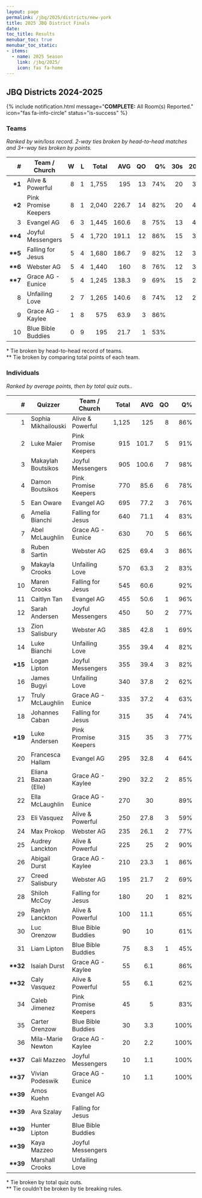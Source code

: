 ```yaml
---
layout: page
permalink: /jbq/2025/districts/new-york
title: 2025 JBQ District Finals
date: 
toc_title: Results
menubar_toc: true
menubar_toc_static:
- items:
  - name: 2025 Season
    link: /jbq/2025/
    icon: fas fa-home
---
```



## JBQ Districts 2024-2025

{% include notification.html
   message="<b>COMPLETE:</b> All Room(s) Reported."
   icon="fas fa-info-circle"
   status="is-success" %}


### Teams

*Ranked by win/loss record. 2-way ties broken by head-to-head matches and 3+-way ties broken by points.*

| # | Team / Church | W | L | Total | AVG | QO | Q% | 30s | 20s | 10s |
|--:|---|--:|--:|--:|--:|--:|--:|--:|--:|--:|
| **\*1** | Alive & Powerful | 8 | 1 | 1,755 | 195 | 13 | 74% | 20 | 33 | 51 |
| **\*2** | Pink Promise Keepers | 8 | 1 | 2,040 | 226.7 | 14 | 82% | 20 | 45 | 47 |
| 3 | Evangel AG | 6 | 3 | 1,445 | 160.6 | 8 | 75% | 13 | 40 | 33 |
| **\*\*4** | Joyful Messengers | 5 | 4 | 1,720 | 191.1 | 12 | 86% | 15 | 33 | 48 |
| **\*\*5** | Falling for Jesus | 5 | 4 | 1,680 | 186.7 | 9 | 82% | 12 | 39 | 53 |
| **\*\*6** | Webster AG | 5 | 4 | 1,440 | 160 | 8 | 76% | 12 | 35 | 46 |
| **\*\*7** | Grace AG - Eunice | 5 | 4 | 1,245 | 138.3 | 9 | 69% | 15 | 27 | 40 |
| 8 | Unfailing Love | 2 | 7 | 1,265 | 140.6 | 8 | 74% | 12 | 27 | 45 |
| 9 | Grace AG - Kaylee | 1 | 8 | 575 | 63.9 | 3 | 86% |  | 9 | 39 |
| 10 | Blue Bible Buddies | 0 | 9 | 195 | 21.7 | 1 | 53% |  | 2 | 33 |

\* Tie broken by head-to-head record of teams.\
\*\* Tie broken by comparing total points of each team.

### Individuals

*Ranked by average points, then by total quiz outs..*

| # | Quizzer | Team / Church | Total | AVG | QO | Q% | 30s | 20s | 10s |
|--:|---|---|--:|--:|--:|--:|--:|--:|--:|
| 1 | Sophia Mikhailouski | Alive & Powerful | 1,125 | 125 | 8 | 86% | 19 | 24 |  |
| 2 | Luke Maier | Pink Promise Keepers | 915 | 101.7 | 5 | 91% | 12 | 22 | 5 |
| 3 | Makaylah Boutsikos | Joyful Messengers | 905 | 100.6 | 7 | 98% | 8 | 21 | 11 |
| 4 | Damon Boutsikos | Pink Promise Keepers | 770 | 85.6 | 6 | 78% | 8 | 23 | 7 |
| 5 | Ean Oware | Evangel AG | 695 | 77.2 | 3 | 76% | 9 | 25 |  |
| 6 | Amelia Bianchi | Falling for Jesus | 640 | 71.1 | 4 | 83% |  | 29 | 5 |
| 7 | Abel McLaughlin | Grace AG - Eunice | 630 | 70 | 5 | 66% | 11 | 17 | 5 |
| 8 | Ruben Sartin | Webster AG | 625 | 69.4 | 3 | 86% |  | 29 | 3 |
| 9 | Makayla Crooks | Unfailing Love | 570 | 63.3 | 2 | 83% | 12 | 11 | 1 |
| 10 | Maren Crooks | Falling for Jesus | 545 | 60.6 |  | 92% | 12 | 10 | 1 |
| 11 | Caitlyn Tan | Evangel AG | 455 | 50.6 | 1 | 96% | 4 | 15 | 3 |
| 12 | Sarah Andersen | Joyful Messengers | 450 | 50 | 2 | 77% | 7 | 11 | 5 |
| 13 | Zion Salisbury | Webster AG | 385 | 42.8 | 1 | 69% | 12 | 6 |  |
| 14 | Luke Bianchi | Unfailing Love | 355 | 39.4 | 4 | 82% |  |  | 32 |
| **\*15** | Logan Lipton | Joyful Messengers | 355 | 39.4 | 3 | 82% |  | 1 | 31 |
| 16 | James Bugyi | Unfailing Love | 340 | 37.8 | 2 | 62% |  | 16 | 12 |
| 17 | Truly McLaughlin | Grace AG - Eunice | 335 | 37.2 | 4 | 63% |  | 7 | 24 |
| 18 | Johannes Caban | Falling for Jesus | 315 | 35 | 4 | 74% |  |  | 29 |
| **\*19** | Luke Andersen | Pink Promise Keepers | 315 | 35 | 3 | 77% |  |  | 30 |
| 20 | Francesca Hallam | Evangel AG | 295 | 32.8 | 4 | 64% |  |  | 30 |
| 21 | Eliana Bazaan (Elle) | Grace AG - Kaylee | 290 | 32.2 | 2 | 85% |  | 1 | 27 |
| 22 | Ella McLaughlin | Grace AG - Eunice | 270 | 30 |  | 89% | 4 | 3 | 10 |
| 23 | Eli Vasquez | Alive & Powerful | 250 | 27.8 | 3 | 59% | 1 | 5 | 18 |
| 24 | Max Prokop | Webster AG | 235 | 26.1 | 2 | 77% |  |  | 23 |
| 25 | Audrey Lanckton | Alive & Powerful | 225 | 25 | 2 | 90% |  | 2 | 16 |
| 26 | Abigail Durst | Grace AG - Kaylee | 210 | 23.3 | 1 | 86% |  | 8 | 4 |
| 27 | Creed Salisbury | Webster AG | 195 | 21.7 | 2 | 69% |  |  | 20 |
| 28 | Shiloh McCoy | Falling for Jesus | 180 | 20 | 1 | 82% |  |  | 18 |
| 29 | Raelyn Lanckton | Alive & Powerful | 100 | 11.1 |  | 65% |  | 2 | 9 |
| 30 | Luc Orenzow | Blue Bible Buddies | 90 | 10 |  | 61% |  | 1 | 13 |
| 31 | Liam Lipton | Blue Bible Buddies | 75 | 8.3 | 1 | 45% |  | 1 | 17 |
| **\*\*32** | Isaiah Durst | Grace AG - Kaylee | 55 | 6.1 |  | 86% |  |  | 6 |
| **\*\*32** | Caly Vasquez | Alive & Powerful | 55 | 6.1 |  | 62% |  |  | 8 |
| 34 | Caleb Jimenez | Pink Promise Keepers | 45 | 5 |  | 83% |  |  | 5 |
| 35 | Carter Orenzow | Blue Bible Buddies | 30 | 3.3 |  | 100% |  |  | 3 |
| 36 | Mila-Marie Newton | Grace AG - Kaylee | 20 | 2.2 |  | 100% |  |  | 2 |
| **\*\*37** | Cali Mazzeo | Joyful Messengers | 10 | 1.1 |  | 100% |  |  | 1 |
| **\*\*37** | Vivian Podeswik | Grace AG - Eunice | 10 | 1.1 |  | 100% |  |  | 1 |
| **\*\*39** | Amos Kuehn | Evangel AG |  |  |  |  |  |  |  |
| **\*\*39** | Ava Szalay | Falling for Jesus |  |  |  |  |  |  |  |
| **\*\*39** | Hunter Lipton | Blue Bible Buddies |  |  |  |  |  |  |  |
| **\*\*39** | Kaya Mazzeo | Joyful Messengers |  |  |  |  |  |  |  |
| **\*\*39** | Marshall Crooks | Unfailing Love |  |  |  |  |  |  |  |

\* Tie broken by total quiz outs.\
\*\* Tie couldn't be broken by tie breaking rules.

